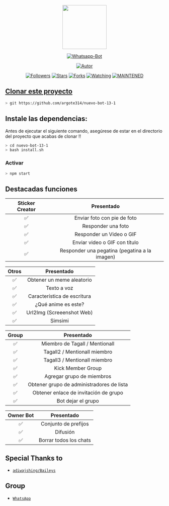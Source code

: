 <p align="center">
<img src="https://i.pinimg.com/originals/c8/cd/39/c8cd396e30f743912d147ba741556832.png" width="140" height="140"/>
</p>
<p align="center">
<a href="#"><img title="Whatsapp-Bot" src="https://img.shields.io/badge/Nuevo Bot-green?colorA=%23ff0000&colorB=%23017e40&style=for-the-badge"></a>
</p>
<p align="center">
<a href="https://github.com/argote314"><img title="Autor" src="https://img.shields.io/badge/Autor-argote-red.svg?style=for-the-badge&logo=github"></a>
</p>
<p align="center">
<a href="https://github.com/argote314/nuevo-bot-13-1/watchers"><img title="Followers" src="https://img.shields.io/github/followers/argote314?color=blue&style=flat-square"></a>
<a href="https://github.com/argote314/nuevo-bot-13-1/stargazers/"><img title="Stars" src="https://img.shields.io/github/stars/argote314?color=red&style=flat-square"></a>
<a href="https://github.com/argote314/nuevo-bot-13-1/network/members"><img title="Forks" src="https://img.shields.io/github/forks/argote314/nuevo-bot-13-1?color=red&style=flat-square"></a>
<a href="https://github.com/argote314/watchers"><img title="Watching" src="https://img.shields.io/github/watchers/argote314/nuevo-bot-13-1?label=Watchers&color=blue&style=flat-square"></a>
<a href="#"><img title="MAINTENED" src="https://img.shields.io/badge/MAINTENED-YES-blue.svg"</a>
</p>

## Clonar este proyecto

```bash
> git https://github.com/argote314/nuevo-bot-13-1
```

## Instale las dependencias:
Antes de ejecutar el siguiente comando, asegúrese de estar en el directorio del proyecto que
acabas de clonar !!
```bash
> cd nuevo-bot-13-1
> bash install.sh
```

### Activar
```bash
> npm start
```

## Destacadas funciones

| Sticker Creator |              Presentado           |
| :-----------: | :--------------------------------: |
|       ✅       | Enviar foto con pie de foto      |
|       ✅       | Responder una foto               |
|       ✅       | Responder un Video o GIF         |
| ✅ | Enviar video o GIF con título |
| ✅ | Responder una pegatina (pegatina a la imagen) |

| Otros           |     Presentado                    |
| :------------: | :---------------------------------------------: |
✅ | Obtener un meme aleatorio |
| ✅ | Texto a voz |
| ✅ | Característica de escritura |
| ✅ | ¿Qué anime es este?
| ✅ | Url2Img (Screeenshot Web) |
| ✅ | Simsimi |

| Group  |                     Presentado              |
| :-----------: | :--------------------------------: |
| ✅ | Miembro de Tagall / Mentionall |
| ✅ | Tagall2 / Mentionall miembro |
| ✅ | Tagall3 / Mentionall miembro |
| ✅ | Kick Member Group |
| ✅ | Agregar grupo de miembros |
| ✅ | Obtener grupo de administradores de lista |
| ✅ | Obtener enlace de invitación de grupo |
| ✅ | Bot dejar el grupo |

| Owner Bot  |                   Presentado          |
| :-----------: | :--------------------------------: |
| ✅ | Conjunto de prefijos |
| ✅ | Difusión |
| ✅ | Borrar todos los chats |

## Special Thanks to
* [`adiwajshing/Baileys`](https://github.com/adiwajshing/Baileys)

## Group
* [`WhatsApp`](https://chat.whatsapp.com/KLfjq8AK4Jz62Pqfz5sv0v)
